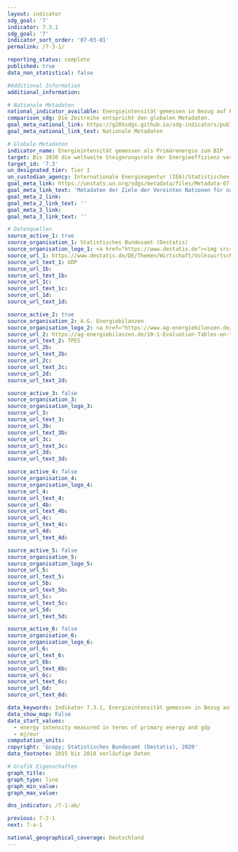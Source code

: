 ```yaml
---
layout: indicator
sdg_goal: '7'
indicator: 7.3.1
sdg_goal: '7'
indicator_sort_order: '07-03-01'
permalink: /7-3-1/

reporting_status: complete
published: true
data_non_statistical: false

#Additional Information
additional_information: 

# Nationale Metadaten
national_indicator_available: Energieintensität gemessen in Bezug auf Primärenergie und BIP
comparison_sdg: Die Zeitreihe entspricht den globalen Metadaten.
goal_meta_national_link: https://g205sdgs.github.io/sdg-indicators/public/MetaDe/7.3.1.pdf
goal_meta_national_link_text: Nationale Metadaten

# Globale Metadaten
indicator_name: Energieintensität gemessen als Primärenergie zum BIP
target: Bis 2030 die weltweite Steigerungsrate der Energieeffizienz verdoppeln
target_id: '7.3'
un_designated_tier: Tier I
un_custodian_agency: Internationale Energieagentur (IEA)/Statistischen Division der UN (UNSD)/UN Energy
goal_meta_link: https://unstats.un.org/sdgs/metadata/files/Metadata-07-03-01.pdf
goal_meta_link_text: 'Metadaten der Ziele der Vereinten Nationen für nachhaltige Entwicklung'
goal_meta_2_link: 
goal_meta_2_link_text: ''
goal_meta_3_link: 
goal_meta_3_link_text: ''

# Datenquellen
source_active_1: true
source_organisation_1: Statistisches Bundesamt (Destatis)
source_organisation_logo_1: <a href="https://www.destatis.de"><img src="https://g205sdgs.github.io/sdg-indicators/public/logos/destatis.png" alt="Logo destatis" /></a>
source_url_1: https://www.destatis.de/DE/Themen/Wirtschaft/Volkswirtschaftliche-Gesamtrechnungen-Inlandsprodukt/_inhalt.html
source_url_text_1: GDP
source_url_1b: 
source_url_text_1b: 
source_url_1c: 
source_url_text_1c: 
source_url_1d: 
source_url_text_1d: 

source_active_2: true
source_organisation_2: A.G. Energiebilanzen
source_organisation_logo_2: <a href="https://www.ag-energiebilanzen.de/"><img src="https://g205sdgs.github.io/sdg-indicators/public/logos/ageb.png" alt="Logo ageb" /></a>
source_url_2: https://ag-energiebilanzen.de/10-1-Evaluation-Tables-on-the-Energy-Balance.html
source_url_text_2: TPES
source_url_2b: 
source_url_text_2b: 
source_url_2c: 
source_url_text_2c: 
source_url_2d: 
source_url_text_2d: 

source_active_3: false
source_organisation_3: 
source_organisation_logo_3: 
source_url_3: 
source_url_text_3: 
source_url_3b: 
source_url_text_3b: 
source_url_3c: 
source_url_text_3c: 
source_url_3d: 
source_url_text_3d: 

source_active_4: false
source_organisation_4: 
source_organisation_logo_4: 
source_url_4: 
source_url_text_4: 
source_url_4b: 
source_url_text_4b: 
source_url_4c: 
source_url_text_4c: 
source_url_4d: 
source_url_text_4d: 

source_active_5: false
source_organisation_5: 
source_organisation_logo_5: 
source_url_5: 
source_url_text_5: 
source_url_5b: 
source_url_text_5b: 
source_url_5c: 
source_url_text_5c: 
source_url_5d: 
source_url_text_5d: 

source_active_6: false
source_organisation_6: 
source_organisation_logo_6: 
source_url_6: 
source_url_text_6: 
source_url_6b: 
source_url_text_6b: 
source_url_6c: 
source_url_text_6c: 
source_url_6d: 
source_url_text_6d: 

data_keywords: Indikator 7.3.1, Energieintensität gemessen in Bezug auf Primärenergie und BIP, Internationale Energieagentur (IEA), Statistischen Division der UN (UNSD), UN Energy
data_show_map: False
data_start_values:
  - energy intensity measured in terms of primary energy and gdp
  - mj/eur
computation_units: 
copyright: '&copy; Statistisches Bundesamt (Destatis), 2020'
data_footnote: 2015 bis 2018 vorläufige Daten

# Grafik Eigenschaften
graph_title: 
graph_type: line
graph_min_value: 
graph_max_value: 

dns_indicator: /7-1-ab/

previous: 7-2-1
next: 7-a-1

national_geographical_coverage: Deutschland
---
```


